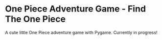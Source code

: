 # One Piece Adventure Game - Find The One Piece

A cute little One Piece adventure game with Pygame. Currently in progress!
